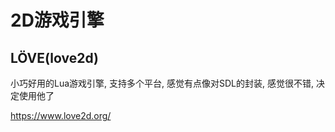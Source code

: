 

2D游戏引擎
=================================================

LÖVE(love2d)
-------------------------------------------------
小巧好用的Lua游戏引擎, 支持多个平台, 感觉有点像对SDL的封装, 感觉很不错, 决定使用他了

https://www.love2d.org/


